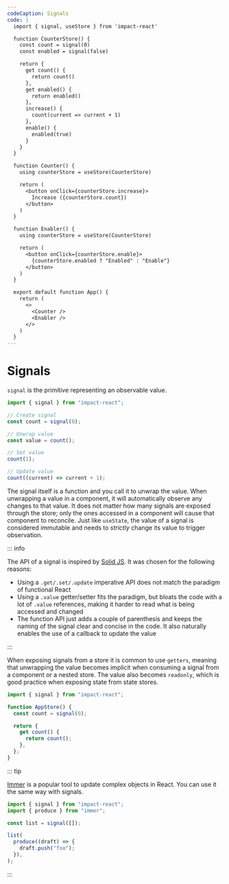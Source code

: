 ```yaml
---
codeCaption: Signals
code: |
  import { signal, useStore } from 'impact-react'

  function CounterStore() {
    const count = signal(0)
    const enabled = signal(false)

    return {
      get count() {
        return count()
      },
      get enabled() {
        return enabled()
      },
      increase() {
        count(current => current + 1)
      },
      enable() {
        enabled(true)
      }
    }
  }

  function Counter() {
    using counterStore = useStore(CounterStore)

    return (
      <button onClick={counterStore.increase}>
        Increase ({counterStore.count})
      </button>
    )
  }

  function Enabler() {
    using counterStore = useStore(CounterStore)

    return (
      <button onClick={counterStore.enable}>
        {counterStore.enabled ? "Enabled" : "Enable"}
      </button>
    )
  }

  export default function App() {
    return (
      <>
        <Counter />
        <Enabler />
      </>
    )
  }
---
```


# Signals

`signal` is the primitive representing an observable value.

```ts
import { signal } from "impact-react";

// Create signal
const count = signal(0);

// Unwrap value
const value = count();

// Set value
count(1);

// Update value
count((current) => current + 1);
```

The signal itself is a function and you call it to unwrap the value. When unwrapping a value in a component, it will automatically observe any changes to that value. It does not matter how many signals are exposed through the store; only the ones accessed in a component will cause that component to reconcile. Just like `useState`, the value of a signal is considered immutable and needs to _strictly_ change its value to trigger observation.

::: info

The API of a signal is inspired by [Solid JS](https://www.solidjs.com/). It was chosen for the following reasons:

- Using a `.get/.set/.update` imperative API does not match the paradigm of functional React
- Using a `.value` getter/setter fits the paradigm, but bloats the code with a lot of `.value` references, making it harder to read what is being accessed and changed
- The function API just adds a couple of parenthesis and keeps the naming of the signal clear and concise in the code. It also naturally enables the use of a callback to update the value

:::

When exposing signals from a store it is common to use `getters`, meaning that unwrapping the value becomes implicit when consuming a signal from a component or a nested store. The value also becomes `readonly`, which is good practice when exposing state from state stores.

```ts
import { signal } from "impact-react";

function AppStore() {
  const count = signal(0);

  return {
    get count() {
      return count();
    },
  };
}
```

::: tip

[Immer](https://immerjs.github.io/immer/) is a popular tool to update complex objects in React. You can use it the same way with signals.

```ts
import { signal } from "impact-react";
import { produce } from "immer";

const list = signal([]);

list(
  produce((draft) => {
    draft.push("foo");
  }),
);
```

:::

<ClientOnly>
  <Playground />
</ClientOnly>
